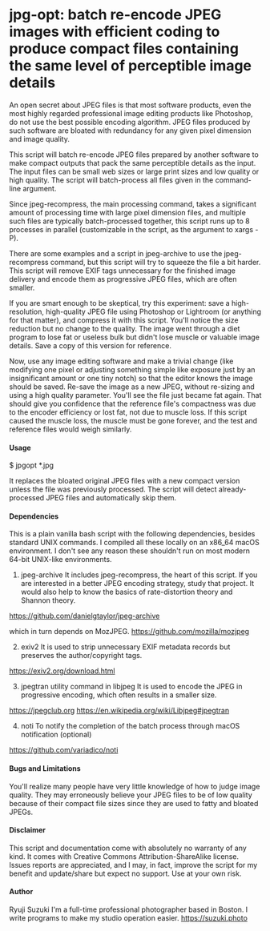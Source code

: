 # jpg-opt: batch re-encode JPEG images with efficient coding to produce compact files containing the same level of perceptible image details

An open secret about JPEG files is that most software products, even the most highly regarded professional image editing products like Photoshop, do not use the best possible encoding algorithm. JPEG files produced by such software are bloated with redundancy for any given pixel dimension and image quality.

This script will batch re-encode JPEG files prepared by another software to make compact outputs that pack the same perceptible details as the input. The input files can be small web sizes or large print sizes and low quality or high quality. The script will batch-process all files given in the command-line argument.

Since jpeg-recompress, the main processing command, takes a significant amount of processing time with large pixel dimension files, and multiple such files are typically batch-processed together, this script runs up to 8 processes in parallel (customizable in the script, as the argument to xargs -P).

There are some examples and a script in jpeg-archive to use the jpeg-recompress command, but this script will try to squeeze the file a bit harder. This script will remove EXIF tags unnecessary for the finished image delivery and encode them as progressive JPEG files, which are often smaller.

If you are smart enough to be skeptical, try this experiment: save a high-resolution, high-quality JPEG file using Photoshop or Lightroom (or anything for that matter), and compress it with this script. You'll notice the size reduction but no change to the quality. The image went through a diet program to lose fat or useless bulk but didn't lose muscle or valuable image details. Save a copy of this version for reference.

Now, use any image editing software and make a trivial change (like modifying one pixel or adjusting something simple like exposure just by an insignificant amount or one tiny notch) so that the editor knows the image should be saved. Re-save the image as a new JPEG, without re-sizing and using a high quality parameter. You'll see the file just became fat again. That should give you confidence that the reference file's compactness was due to the encoder efficiency or lost fat, not due to muscle loss. If this script caused the muscle loss, the muscle must be gone forever, and the test and reference files would weigh similarly.

#### Usage
$ jpgopt \*.jpg

It replaces the bloated original JPEG files with a new compact version unless the file was previously processed. The script will detect already-processed JPEG files and automatically skip them.

#### Dependencies
This is a plain vanilla bash script with the following dependencies, besides standard UNIX commands. I compiled all these locally on an x86_64 macOS environment. I don't see any reason these shouldn't run on most modern 64-bit UNIX-like environments.

1. jpeg-archive
It includes jpeg-recompress, the heart of this script. If you are interested in a better JPEG encoding strategy, study that project. It would also help to know the basics of rate-distortion theory and Shannon theory.

https://github.com/danielgtaylor/jpeg-archive

which in turn depends on MozJPEG. https://github.com/mozilla/mozjpeg

2. exiv2
It is used to strip unnecessary EXIF metadata records but preserves the author/copyright tags.

https://exiv2.org/download.html

3. jpegtran utility command in libjpeg
It is used to encode the JPEG in progressive encoding, which often results in a smaller size.

https://jpegclub.org
https://en.wikipedia.org/wiki/Libjpeg#jpegtran

4. noti
To notify the completion of the batch process through macOS notification (optional)

https://github.com/variadico/noti

#### Bugs and Limitations
You'll realize many people have very little knowledge of how to judge image quality. They may erroneously believe your JPEG files to be of low quality because of their compact file sizes since they are used to fatty and bloated JPEGs.

#### Disclaimer
This script and documentation come with absolutely no warranty of any kind. It comes with Creative Commons Attribution-ShareAlike license. Issues reports are appreciated, and I may, in fact, improve the script for my benefit and update/share but expect no support. Use at your own risk.

#### Author
Ryuji Suzuki
I'm a full-time professional photographer based in Boston. I write programs to make my studio operation easier.
https://suzuki.photo